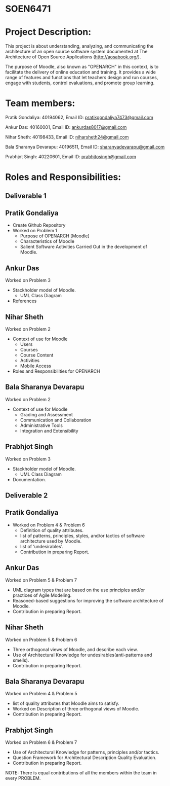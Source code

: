 # SOEN6471 

# Project Description:

This project is about understanding, analyzing, and communicating the architecture of an open source software system documented at The Architecture of Open Source
Applications (http://aosabook.org/). 

The purpose of Moodle, also known as "OPENARCH" in this context, is to facilitate the delivery of online education and training. It provides a wide range of features and functions that let teachers design and run courses, engage with students, control evaluations, and promote group learning.


# Team members:

Pratik Gondaliya: 40194062, Email ID: pratikgondaliya7473@gmail.com

Ankur Das: 40160001, Email ID: ankurdas8017@gmail.com

Nihar Sheth: 40198433, Email ID: niharsheth24@gmail.com

Bala Sharanya Devarapu: 40196511, Email ID: sharanyadevarapu@gmail.com

Prabhjot Singh: 40220601, Email ID: prabhjtosingh@gmail.com

# Roles and Responsibilities:

 ## Deliverable 1

## Pratik Gondaliya

- Create Github Repository 
- Worked on Problem 1 
  - Purpose of OPENARCH [Moodle]
  - Characteristics of Moodle
  - Salient Software Activities Carried Out in the development of Moodle.


## Ankur Das

Worked on Problem 3
   - Stackholder model of Moodle.
     - UML Class Diagram
   - References
   
## Nihar Sheth

Worked on Problem 2
  - Context of use for Moodle
    - Users
    - Courses
    - Course Content
    - Activities
    - Mobile Access
  - Roles and Responsibilities for OPENARCH


## Bala Sharanya Devarapu

Worked on Problem 2
 - Context of use for Moodle
   - Grading and Assessment
   - Communication and Collaboration
   - Administrative Tools
   - Integration and Extensibility
 
  
## Prabhjot Singh

Worked on Problem 3
  - Stackholder model of Moodle.
    - UML Class Diagram
  - Documentation.

## Deliverable 2

## Pratik Gondaliya

- Worked on Problem 4 & Problem 6 
  -  Definition of quality attributes.
  -  list of patterns, principles, styles, and/or tactics of software architecture used by Moodle.
  -  list of ‘undesirables'.
  -  Contribution in preparing Report.


## Ankur Das

Worked on Problem 5 & Problem 7
   -  UML diagram types that are based on the use principles and/or practices of Agile Modeling.
   -  Reasoned-based suggestions for improving the software architecture of Moodle.
   -  Contribution in preparing Report. 
   
## Nihar Sheth

Worked on Problem 5 & Problem 6
  - Three orthogonal views of Moodle, and describe each view.
  - Use of Architectural Knowledge for undesirables(anti-patterns and smells).
  - Contribution in preparing Report.


## Bala Sharanya Devarapu

Worked on Problem 4 & Problem 5
  - list of quality attributes that Moodle aims to satisfy.
  - Worked on Description of three orthogonal views of Moodle.
  - Contribution in preparing Report.
 
  
## Prabhjot Singh

Worked on Problem 6 & Problem 7
  - Use of Architectural Knowledge for patterns, principles and/or tactics.
  - Question Framework for Architectural Description Quality Evaluation.
  - Contribution in preparing Report.


NOTE: There is equal contributions of all the members within the team in every PROBLEM.







